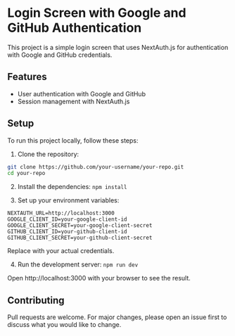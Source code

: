 # Login Screen with Google and GitHub Authentication

This project is a simple login screen that uses NextAuth.js for authentication with Google and GitHub credentials.

## Features

- User authentication with Google and GitHub
- Session management with NextAuth.js

## Setup

To run this project locally, follow these steps:

1. Clone the repository:

```bash
git clone https://github.com/your-username/your-repo.git
cd your-repo
```

2. Install the dependencies:
```npm install```

3. Set up your environment variables:
```
NEXTAUTH_URL=http://localhost:3000
GOOGLE_CLIENT_ID=your-google-client-id
GOOGLE_CLIENT_SECRET=your-google-client-secret
GITHUB_CLIENT_ID=your-github-client-id
GITHUB_CLIENT_SECRET=your-github-client-secret
```

Replace with your actual credentials.

4. Run the development server:
```npm run dev```

Open http://localhost:3000 with your browser to see the result.

## Contributing
Pull requests are welcome. For major changes, please open an issue first to discuss what you would like to change.